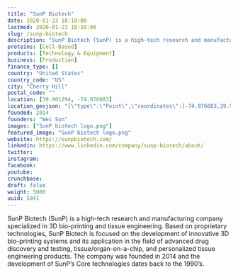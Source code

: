 ```yaml
---
title: "SunP Biotech"
date: 2020-01-23 18:10:00
lastmod: 2020-01-23 18:10:00
slug: /sunp-biotech
description: "SunP Biotech (SunP) is a high-tech research and manufacturing company specialized in 3D bio-printing and tissue engineering. Based on proprietary technologies, SunP Biotech is focused on the development of innovative 3D bio-printing systems and its application in the field of advanced drug discovery and testing, tissue/organ-on-a-chip, and personalized tissue engineering products. The company was founded in 2014 and the development of SunP’s Core technologies dates back to the 1990’s."
proteins: [Cell-Based]
products: [Technology & Equipment]
business: [Production]
finance_type: []
country: "United States"
country_code: "US"
city: "Cherry Hill"
postal_code: ""
location: [39.901294, -74.976083]
location_geojson: "{\"type\":\"Point\",\"coordinates\":[-74.976083,39.901294]}"
founded: 2014
founders: "Wei Sun"
images: ["SunP biotech logo.png"]
featured_image: "SunP biotech logo.png"
website: https://sunpbiotech.com/
linkedin: https://www.linkedin.com/company/sunp-biotech/about/
twitter: 
instagram: 
facebook: 
youtube: 
crunchbase: 
draft: false
weight: 5000
uuid: 5841
---
```

SunP Biotech (SunP) is a high-tech research and manufacturing company specialized in 3D bio-printing and tissue engineering. Based on proprietary technologies, SunP Biotech is focused on the development of innovative 3D bio-printing systems and its application in the field of advanced drug discovery and testing, tissue/organ-on-a-chip, and personalized tissue engineering products. The company was founded in 2014 and the development of SunP’s Core technologies dates back to the 1990’s.
